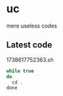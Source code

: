 # uc
mere useless codes

## Latest code
<!-- current -->
1738617752363.sh
```javascript
while true
do
  cd .
done
```
<!-- /current -->